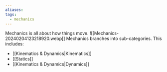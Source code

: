 ```yaml
---
aliases: 
tags:
  - mechanics
---
```

Mechanics is all about how things move.
![[Mechanics-20240204123218920.webp]]
Mechanics branches into sub-categories.
This includes:
- [[Kinematics & Dynamics|Kinematics]]
- [[Statics]]
- [[Kinematics & Dynamics|Dynamics]]